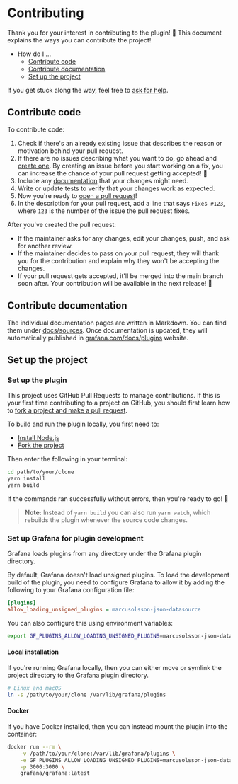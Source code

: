 # Contributing

Thank you for your interest in contributing to the plugin! 🙏 This document explains the ways you can contribute the project!

- How do I ...
  - [Contribute code](#contribute-code)
  - [Contribute documentation](#contribute-documentation)
  - [Set up the project](#set-up-the-project)

If you get stuck along the way, feel free to [ask for help](https://github.com/grafana/grafana-json-datasource/discussions/new?category=q-a).

## Contribute code

To contribute code:

1. Check if there's an already existing issue that describes the reason or motivation behind your pull request.
2. If there are no issues describing what you want to do, go ahead and [create one](https://github.com/grafana/grafana-json-datasource/issues/new). By creating an issue before you start working on a fix, you can increase the chance of your pull request getting accepted! 💪
3. Include any [documentation](contribute-documentation) that your changes might need.
4. Write or update tests to verify that your changes work as expected.
5. Now you're ready to [open a pull request](https://github.com/grafana/grafana-json-datasource/compare)!
6. In the description for your pull request, add a line that says `Fixes #123`, where `123` is the number of the issue the pull request fixes.

After you've created the pull request:

- If the maintainer asks for any changes, edit your changes, push, and ask for another review.
- If the maintainer decides to pass on your pull request, they will thank you for the contribution and explain why they won't be accepting the changes.
- If your pull request gets accepted, it'll be merged into the main branch soon after. Your contribution will be available in the next release! 🎉

## Contribute documentation

The individual documentation pages are written in Markdown. You can find them under [docs/sources](./docs/sources/). Once documentation is updated, they will automatically published in [grafana.com/docs/plugins](https://grafana.com/docs/plugins/marcusolsson-json-datasource/latest/) website.

## Set up the project

### Set up the plugin

This project uses GitHub Pull Requests to manage contributions. If this is your first time contributing to a project on GitHub, you should first learn how to [fork a project and make a pull request](https://guides.github.com/activities/forking/).

To build and run the plugin locally, you first need to:

- [Install Node.js](https://nodejs.org/en/download/)
- [Fork the project](https://guides.github.com/activities/forking/#fork)

Then enter the following in your terminal:

```bash
cd path/to/your/clone
yarn install
yarn build
```

If the commands ran successfully without errors, then you're ready to go! 🚀

> **Note:** Instead of `yarn build` you can also run `yarn watch`, which rebuilds the plugin whenever the source code changes.

### Set up Grafana for plugin development

Grafana loads plugins from any directory under the Grafana plugin directory.

By default, Grafana doesn't load unsigned plugins. To load the development build of the plugin, you need to configure Grafana to allow it by adding the following to your Grafana configuration file:

```ini
[plugins]
allow_loading_unsigned_plugins = marcusolsson-json-datasource
```

You can also configure this using environment variables:

```bash
export GF_PLUGINS_ALLOW_LOADING_UNSIGNED_PLUGINS=marcusolsson-json-datasource
```

#### Local installation

If you're running Grafana locally, then you can either move or symlink the project directory to the Grafana plugin directory.

```bash
# Linux and macOS
ln -s /path/to/your/clone /var/lib/grafana/plugins
```

#### Docker

If you have Docker installed, then you can instead mount the plugin into the container:

```bash
docker run --rm \
    -v /path/to/your/clone:/var/lib/grafana/plugins \
    -e GF_PLUGINS_ALLOW_LOADING_UNSIGNED_PLUGINS=marcusolsson-json-datasource \
    -p 3000:3000 \
    grafana/grafana:latest
```
